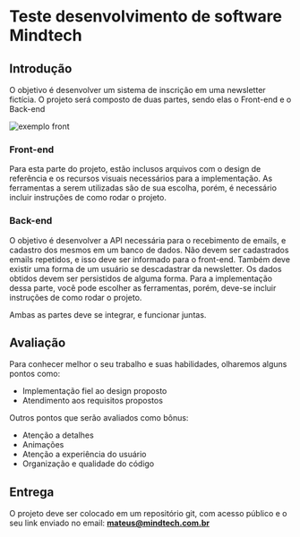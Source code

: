 # Teste desenvolvimento de software Mindtech

## Introdução

O objetivo é desenvolver um sistema de inscrição em uma newsletter fictícia. O projeto será composto de duas partes, sendo elas o Front-end e o Back-end

![exemplo front](./assets/design/subscribe.png)

### Front-end

Para esta parte do projeto, estão inclusos arquivos com o design de referência e os recursos visuais necessários para a implementação. As ferramentas a serem utilizadas são de sua escolha, porém, é necessário incluir instruções de como rodar o projeto.

### Back-end

O objetivo é desenvolver a API necessária para o recebimento de emails, e cadastro dos mesmos em um banco de dados. Não devem ser cadastrados emails repetidos, e isso deve ser informado para o front-end. Também deve existir uma forma de um usuário se descadastrar da newsletter. Os dados obtidos devem ser persistidos de alguma forma. Para a implementação dessa parte, você pode escolher as ferramentas, porém, deve-se incluir instruções de como rodar o projeto.

Ambas as partes deve se integrar, e funcionar juntas.

## Avaliação

Para conhecer melhor o seu trabalho e suas habilidades, olharemos alguns pontos como:

-   Implementação fiel ao design proposto
-   Atendimento aos requisitos propostos

Outros pontos que serão avaliados como bônus:

-   Atenção a detalhes
-   Animações
-   Atenção a experiência do usuário
-   Organização e qualidade do código

## Entrega

O projeto deve ser colocado em um repositório git, com acesso público e o seu link enviado no email: **mateus@mindtech.com.br**
